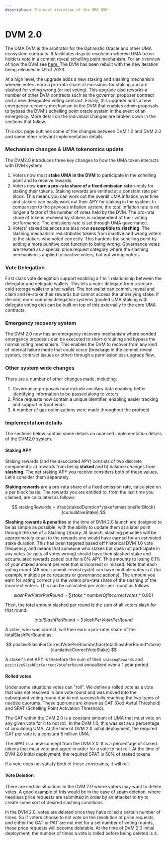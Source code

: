 ```yaml
---
description: The next iteration of the UMA DVM
---
```


# DVM 2.0

The UMA DVM is the arbitrator for the Optimistic Oracle and other UMA ecosystem contracts. It facilitates dispute resolution wherein UMA token holders vote in a commit reveal schelling point mechanism. For an overview of how the DVM see [here. ](https://docs.umaproject.org/protocol-overview/how-does-umas-oracle-work#umas-data-verification-mechanism)The DVM has been rebuilt with the new iteration being released in Q1 of 2023.&#x20;

At a high level, the upgrade adds a new staking and slashing mechanism wherein voters earn a pro-rata share of emissions for staking and are slashed for voting wrong (or not voting). This upgrade also reworks a number of other DVM contracts such as the governor, proposer contract and a new designated voting contract. Finally, this upgrade adds a new emergency recovery mechanism to the DVM that enables admin proposals to bypass the DVM's schelling point oracle system in the event of an emergency. More detail on the individual changes are broken down in the sections that follow.&#x20;

This doc page outlines some of the changes between DVM 1.0 and DVM 2.0 and some other relevant implementation details.

### Mechanism changes & UMA tokenomics update

The DVM2.0 introduces three key changes to how the UMA token interacts with DVM system:

1. Voters now must **stake UMA in the DVM** to participate in the schelling point and to receive rewards. &#x20;
2. Voters now **earn a pro-rata share of a fixed emission rate** simply for staking their tokens. Staking rewards are emitted at a constant rate per block. This means you can work out the overall UMA inflation over time and stakers can easily work out their APY for staking in the system. In comparison to the previous inflation system, the total inflation rate is no longer a factor of the number of votes held by the DVM. The pro-rata share of tokens received by stakers is independent of their voting performance. The emissions rate is set through UMA governance.&#x20;
3. Voters' staked balances are also now  **susceptible to slashing**. The slashing mechanism redistributes tokens from inactive and wrong voters to the stakers who voted correctly. This hardens the schelling point by adding a more punitive cost function to being wrong. Governance votes are treated as a special price request category where the slashing mechanism is applied to inactive voters, but not wrong voters.

### Vote Delegation

First class vote delegation support enabling a 1 to 1 relationship between the delegator and delegate wallets. This lets a voter delegate from a secure cold storage wallet to a hot wallet. The hot wallet can commit, reveal and claim and re-stake their rewards but cannot access the underlying stake. If desired, more complex delegation systems (pooled UMA staking with delegate voting etc) can be built on top of this externally to the core UMA contracts.

### Emergency recovery system

The DVM 2.0 now has an emergency recovery mechanism where bonded emergency proposals can be executed to short-circuiting and bypass the normal voting mechanism. This enables the DVM to recover from any kind of internal failure mode that could occur (breakage in the commit reveal system, contract issues or other) through a permissionless upgrade flow.

### Other system wide changes

There are a number of other changes made, including:

1. Governance proposals now include ancillary data enabling better identifying information to be passed along to voters.
2. Price requests now contain a unique identifier, enabling easier tracking and support in front ends.
3. A number of gas optimizations were made throughout the protocol.

### Implementation details

The sections below contain some details on nuanced implementation details of the DVM2.0 system.

#### Staking APY

Staking rewards (and the associated APY) consists of two discrete components: a) rewards from being **staked** and b) balance changes from **slashing**. The net staking APY you receive considers both of these values. Let's consider them separately.

**Staking rewards** are a pro-rata share of a fixed emission rate, calculated on a per block basis. The rewards you are entitled to, from the last time you claimed, are calculated as follows:

$$
stakingRewards = \frac{stakedDuration*stake*emissionsPerBlock}{cumulativeStake}
$$

**Slashing rewards & penalties** at the time of DVM 2.0 launch are designed to be as simple as possible, with the ability to update them at a later point through the use of a Slashing Library. At launch, slashing penalties will be approximately equal to the rewards one would have earned for an estimated stake duration. This has been targeted based off historical DVM 1.0 vote frequency, and means that someone who stakes but does not participate in any votes (or gets all votes wrong) should have their slashed stake and accumulated rewards cancel out for a 0% APY. This amounts to losing 0.1% of your staked amount per vote that is incorrect or missed. Note that each voting round (48 hour commit-reveal cycle) can have multiple votes in it (for example multiple price requests or governance actions). The amount you earn for voting correctly is the voters pro-rata share of the slashing of the incorrect voters. This can be calculated per voter per round as follows:

$$
slashPerVoterPerRound = \sum stake * numberOfIncorrectVotes * 0.001
$$

Then, the total amount slashed per round is the sum of all voters slash for that round:

$$
totalSlashPerRound = \sum slashPerVoterPerRound
$$

A voter, who was correct, will then earn a pro-rater share of the totalSlashPerRound as:

$$
positiveSlashForCorrectVotePerRound=\frac{totalSlashPerRound*stake}{cumlativeCorrectVoteStake}
$$

A staker's net APY is therefore the sum of their `stakingRewards` and `positiveSlashForCorrectVotePerRound` annualized over a 1 year period.

#### Rolled votes

Under some situations votes can "roll". We define a rolled vote as a vote that was not resolved in one vote round and was moved into the subsequent voting round due to not successfully reaching the two types of needed quorums. These quorums are known as GAT (God Awful Threshold) and SPAT (Schelling Point Activation Threshold).

The GAT within the DVM 2.0 is a constant amount of UMA that must vote on any given vote for it to not roll. In the DVM 1.0, this was set as a percentage of circulating UMA. At the time of DVM 2.0 initial deployment, the required GAT per vote is a constant 5 million UMA.

The SPAT is a new concept from the DVM 2.0. It is a percentage of staked tokens that must vote and agree in order for a vote to not roll. At the time of DVM 2.0 initial deployment, the required SPAT is 50% of staked tokens.

If a vote does not satisfy both of these constraints, it will roll.&#x20;

#### Vote Deletion

There are certain situations in the DVM 2.0 where voters may want to delete votes. A good example of this would be in the case of spam deletion, where needless price requests are submitted in order by an attacker to try to create some sort of desired slashing conditions.

In the DVM 2.0, votes are deleted once they have rolled a certain number of times. So if voters choose to not vote on the resolution of price requests, and either the GAT or PAT are not met for a set number of voting rounds, those price requests will become deletable. At the time of DVM 2.0 initial deployment, the number of times a vote is rolled before being deleted is 4.

